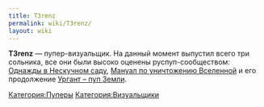 ```yaml
---
title: T3renz
permalink: wiki/T3renz/
layout: wiki
---
```


**T3renz** — пупер-визуальщик. На данный момент выпустил всего три
сольника, все они были высоко оценены руспуп-сообществом: [Однажды в
Нескучном саду](https://www.youtube.com/watch?v=QOSw3VS9EdQ), [Мануал по
уничтожению Вселенной](https://www.youtube.com/watch?v=jlNbq93LxQA) и
его продолжение [Ургант – пуп
Земли](https://www.youtube.com/watch?v=syb0LXTMVoQ).

[Категория:Пуперы](Категория:Пуперы "wikilink")
[Категория:Визуальщики](Категория:Визуальщики "wikilink")
